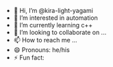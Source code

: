 - 👋 Hi, I’m @kira-light-yagami
- 👀 I’m interested in automation
- 🌱 I’m currently learning c++
- 💞️ I’m looking to collaborate on ...
- 📫 How to reach me ...
- 😄 Pronouns: he/his
- ⚡ Fun fact:

<!---
kira-light-yagami/kira-light-yagami is a ✨ special ✨ repository because its `README.md` (this file) appears on your GitHub profile.
You can click the Preview link to take a look at your changes.
--->
